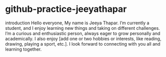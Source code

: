 # github-practice-jeeyathapar
introduction
Hello everyone,
My name is Jeeya Thapar. I’m currently a student, and I enjoy learning new things and taking on different challenges. I’m a curious and enthusiastic person, always eager to grow personally and academically. I also enjoy [add one or two hobbies or interests, like reading, drawing, playing a sport, etc.]. I look forward to connecting with you all and learning together.

